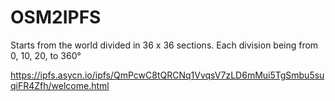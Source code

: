 # OSM2IPFS

Starts from the world divided in 36 x 36 sections.
Each division being from 0, 10, 20, to 360°

https://ipfs.asycn.io/ipfs/QmPcwC8tQRCNq1VvqsV7zLD6mMui5TgSmbu5suqiFR4Zfh/welcome.html
